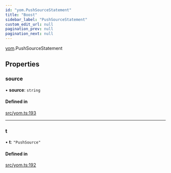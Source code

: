```yaml
---
id: "yom.PushSourceStatement"
title: "Boost"
sidebar_label: "PushSourceStatement"
custom_edit_url: null
pagination_prev: null
pagination_next: null
---
```


[yom](../namespaces/yom.md).PushSourceStatement

## Properties

### source

• **source**: `string`

#### Defined in

[src/yom.ts:193](https://github.com/yolmio/boost/blob/5cada48/src/yom.ts#L193)

___

### t

• **t**: ``"PushSource"``

#### Defined in

[src/yom.ts:192](https://github.com/yolmio/boost/blob/5cada48/src/yom.ts#L192)
